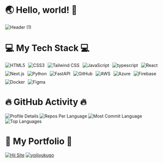 # 🌏 Hello, world! 👋

![Header (1)](https://github.com/user-attachments/assets/a3b0ec6c-b42c-4fb4-b7a0-dfd3d2db7020)

# 💻 My Tech Stack 💻

<div style="display: flex; flex-wrap: wrap; gap: 10px;">
  <img src="https://img.shields.io/badge/html5-%23E34F26.svg?style=for-the-badge&logo=html5&logoColor=white" alt="HTML5"/>
  <img src="https://img.shields.io/badge/-Css3-blue.svg?style=for-the-badge&logo=css3&logoColor=white" alt="CSS3"/>
  <img src="https://img.shields.io/badge/tailwindcss-%2338BDF8.svg?style=for-the-badge&logo=tailwindcss&logoColor=white" alt="Tailwind CSS"/>
  <img src="https://img.shields.io/badge/javascript-yellow.svg?style=for-the-badge&logo=javascript&logoColor=white" alt="JavaScript"/>
  <img src="https://img.shields.io/badge/typescript-blue.svg?style=for-the-badge&logo=typescript&logoColor=white" alt="typescript"/>
  <img src="https://img.shields.io/badge/react-%2361DAFB.svg?style=for-the-badge&logo=react&logoColor=white&textColor=white" alt="React"/>
  <img src="https://img.shields.io/badge/next.js-%23000000.svg?style=for-the-badge&logo=next.js&logoColor=white" alt="Next.js"/>
  <img src="https://img.shields.io/badge/python-3670A0?style=for-the-badge&logo=python&logoColor=ffdd54" alt="Python"/>
  <img src="https://img.shields.io/badge/FastAPI-%23F5A200.svg?style=for-the-badge&logo=fastapi&logoColor=white" alt="FastAPI"/>
  <img src="https://img.shields.io/badge/github-%23121011.svg?style=for-the-badge&logo=github&logoColor=white" alt="GitHub"/>
  <img src="https://img.shields.io/badge/AWS-%23232F3E.svg?style=for-the-badge&logo=amazon-aws&logoColor=white" alt="AWS"/>
  <img src="https://img.shields.io/badge/Azure-%230078D4.svg?style=for-the-badge&logo=microsoftazure&logoColor=white" alt="Azure"/>
  <img src="https://img.shields.io/badge/firebase-%23039BE5.svg?style=for-the-badge&logo=firebase&logoColor=white" alt="Firebase"/>
  <img src="https://img.shields.io/badge/docker-%231D63ED.svg?style=for-the-badge&logo=docker&logoColor=white" alt="Docker"/>
  <img src="https://img.shields.io/badge/figma-%23F24E1E.svg?style=for-the-badge&logo=figma&logoColor=white" alt="Figma"/>
</div>

# 🔥 GitHub Activity 🔥

<img src="http://github-profile-summary-cards.vercel.app/api/cards/profile-details?username=CA01971020&theme=default" alt="Profile Details"/>
<img src="http://github-profile-summary-cards.vercel.app/api/cards/repos-per-language?username=CA01971020&theme=default" alt="Repos Per Language"/>
<img src="http://github-profile-summary-cards.vercel.app/api/cards/most-commit-language?username=CA01971020&theme=default" alt="Most Commit Language"/>
<img src="https://github-readme-stats.vercel.app/api/top-langs/?username=CA01971020&layout=compact&theme=default" alt="Top Languages"/>

# 🔗 My Portfolio 🔗
[![Hii Site](https://github-readme-stats.vercel.app/api/pin/?username=CA01971020&repo=hii-site )](https://hii-site.vercel.app/)
[![yojijyukugo](https://github-readme-stats.vercel.app/api/pin/?username=CA01971020&repo=yojijyukugo)](https://yojijyukugo.vercel.app/)
